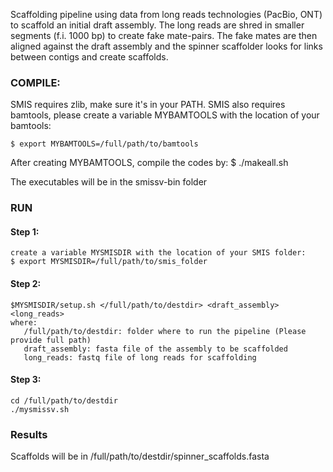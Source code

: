 
Scaffolding pipeline using data from long reads technologies (PacBio, ONT)
to scaffold an initial draft assembly. The long reads are shred in smaller segments 
(f.i. 1000 bp) to create fake mate-pairs. The fake mates are
then aligned against the draft assembly and the spinner scaffolder looks for
links between contigs and create scaffolds. 


### COMPILE: 
SMIS requires zlib, make sure it's in your PATH.
SMIS also requires bamtools, please create a variable MYBAMTOOLS
with the location of your bamtools:

	$ export MYBAMTOOLS=/full/path/to/bamtools

After creating MYBAMTOOLS, compile the codes by:
	$ ./makeall.sh

The executables will be in the smissv-bin folder


### RUN 
#### Step 1:	
   	
	create a variable MYSMISDIR with the location of your SMIS folder:
 	$ export MYSMISDIR=/full/path/to/smis_folder

#### Step 2:

	$MYSMISDIR/setup.sh </full/path/to/destdir> <draft_assembly> <long_reads>
	where:
   	   /full/path/to/destdir: folder where to run the pipeline (Please provide full path)
   	   draft_assembly: fasta file of the assembly to be scaffolded
  	   long_reads: fastq file of long reads for scaffolding

#### Step 3:
   
	cd /full/path/to/destdir
   	./mysmissv.sh

### Results

Scaffolds will be in /full/path/to/destdir/spinner_scaffolds.fasta


